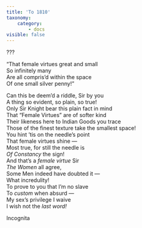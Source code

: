 ```yaml
---
title: 'To 1810'
taxonomy:
    category:
        - docs
visible: false
---
```


<div class="author">???</div>

“That female virtues great and small  
So infinitely many  
Are all compris’d within the space  
Of one small silver penny!”

Can this be deem’d a riddle, Sir by you  
A thing so evident, so plain, so true!  
Only Sir Knight bear this plain fact in mind  
That “Female Virtues” are of softer kind  
Their likeness here to Indian Goods you trace  
Those of the finest texture take the smallest space!  
You hint ’tis on the needle’s point  
That female virtues shine —  
Most true, for still the needle is  
*Of Constancy* the sign!  
And that’s a *female virtue* Sir  
*The Women* all agree,  
Some Men indeed have doubted it —  
What incredulity!  
To prove to you that I’m no slave  
To *custom* when absurd —  
My sex’s privilege I waive  
I wish not the *last word!*

Incognita